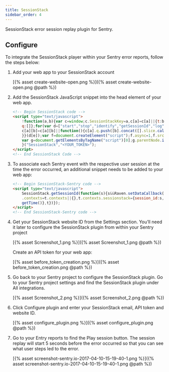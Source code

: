 ```yaml
---
title: SessionStack
sidebar_order: 4
---
```


SessionStack error session replay plugin for Sentry.

## Configure

To integrate the SessionStack player within your Sentry error reports, follow the steps below:

1. Add your web app to your SessionStack account

    [{% asset create-website-open.png %}]({% asset create-website-open.png @path %})

1. Add the SessionStack JavaScript snippet into the head element of your web app.

    ```html
    <!-- Begin SessionStack code -->
    <script type="text/javascript">
        !function(a,b){var c=window;c.SessionStackKey=a,c[a]=c[a]||{t:b,
        q:[]};for(var d=["start","stop","identify","getSessionId","log"],e=0;e<d.length;e++)!function(b){
        c[a][b]=c[a][b]||function(){c[a].q.push([b].concat([].slice.call(arguments,0)));
        }}(d[e]);var f=document.createElement("script");f.async=1,f.src="https://cdn.sessionstack.com/sessionstack.js";
        var g=document.getElementsByTagName("script")[0];g.parentNode.insertBefore(f,g);
        }("SessionStack","<YOUR_TOKEN>");
    </script>
    <!-- End SessionStack Code -->
    ```

1. To associate each Sentry event with the respective user session at the time the error occurred, an additional snippet needs to be added to your web app:

    ```html
    <!-- Begin SessionStack-Sentry code -->
    <script type="text/javascript">
        SessionStack.getSessionId(function(s){s&&Raven.setDataCallback(function(t){return t
        .contexts=t.contexts||{},t.contexts.sessionstack={session_id:s,timestamp:(new Date).
        getTime()},t})});
    </script>
    <!-- End SessionStack-Sentry code -->
    ```

1. Get your SessionStack website ID from the Settings section. You’ll need it later to configure the SessionStack plugin from within your Sentry project

    [{% asset Screenshot_1.png %}]({% asset Screenshot_1.png @path %})

    Create an API token for your web app:

    [{% asset before_token_creation.png %}]({% asset before_token_creation.png @path %})

1. Go back to your Sentry project to configure the SessionStack plugin. Go to your Sentry project settings and find the SessionStack plugin under All integrations.

    [{% asset Screenshot_2.png %}]({% asset Screenshot_2.png @path %})

1. Click Configure plugin and enter your SessionStack email, API token and website ID.

    [{% asset configure_plugin.png %}]({% asset configure_plugin.png @path %})

1. Go to your Entry reports to find the Play session button. The session replay will start 5 seconds before the error occurred so that you can see what user steps led to the error.

    [{% asset screenshot-sentry.io-2017-04-10-15-19-40-1.png %}]({% asset screenshot-sentry.io-2017-04-10-15-19-40-1.png @path %})
